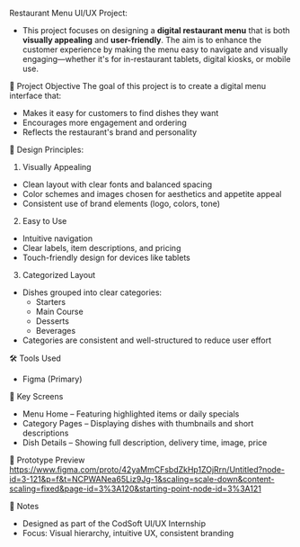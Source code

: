 Restaurant Menu UI/UX Project:
- This project focuses on designing a **digital restaurant menu** that is both **visually appealing** and **user-friendly**. The aim is to enhance the customer experience by making the menu easy to navigate and visually engaging—whether it's for in-restaurant tablets, digital kiosks, or mobile use.

🎯 Project Objective
The goal of this project is to create a digital menu interface that:
- Makes it easy for customers to find dishes they want
- Encourages more engagement and ordering
- Reflects the restaurant's brand and personality

🧠 Design Principles:

1. Visually Appealing
 - Clean layout with clear fonts and balanced spacing
 - Color schemes and images chosen for aesthetics and appetite appeal
 - Consistent use of brand elements (logo, colors, tone)

2. Easy to Use
 - Intuitive navigation
 - Clear labels, item descriptions, and pricing
 - Touch-friendly design for devices like tablets

3. Categorized Layout
 - Dishes grouped into clear categories:
   - Starters
   - Main Course
   - Desserts
   - Beverages
 - Categories are consistent and well-structured to reduce user effort

🛠 Tools Used
- Figma (Primary)

📂 Key Screens
- Menu Home – Featuring highlighted items or daily specials
- Category Pages – Displaying dishes with thumbnails and short descriptions
- Dish Details – Showing full description, delivery time, image, price

🔗 Prototype Preview
https://www.figma.com/proto/42yaMmCFsbdZkHp1ZOjRrn/Untitled?node-id=3-121&p=f&t=NCPWANea65Liz9Jg-1&scaling=scale-down&content-scaling=fixed&page-id=3%3A120&starting-point-node-id=3%3A121

📌 Notes
- Designed as part of the CodSoft UI/UX Internship
- Focus: Visual hierarchy, intuitive UX, consistent branding
